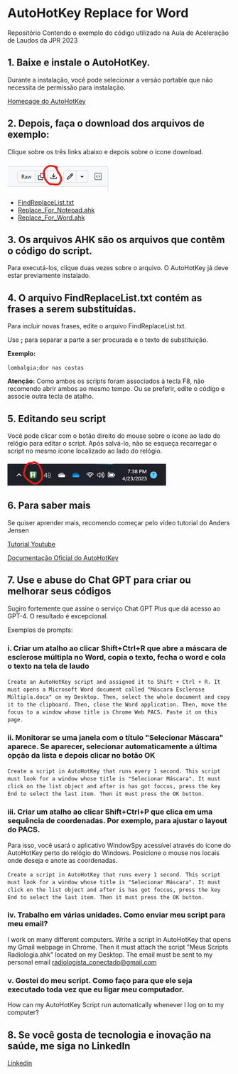 <base target="_blank">

# AutoHotKey Replace for Word

Repositório Contendo o exemplo do código utilizado na Aula de Aceleração de Laudos da JPR 2023

## 1. Baixe e instale o AutoHotKey.

Durante a instalação, você pode selecionar a versão portable que não necessita de permissão para instalação.

[Homepage do AutoHotKey](https://www.autohotkey.com/)

## 2. Depois, faça o download dos arquivos de exemplo:
Clique sobre os três links abaixo e depois sobre o ícone download.

![Download icon](https://raw.githubusercontent.com/paulokuriki/AutoHotKey_Replace_for_Word/main/download_button.png)

- [FindReplaceList.txt](https://github.com/paulokuriki/AutoHotKey_Replace_for_Word/blob/main/FindReplaceList.txt)
- [Replace_For_Notepad.ahk](https://raw.githubusercontent.com/paulokuriki/AutoHotKey_Replace_for_Word/main/Replace_for_Notepad.ahk)
- [Replace_For_Word.ahk](https://raw.githubusercontent.com/paulokuriki/AutoHotKey_Replace_for_Word/main/Replace_For_Word.ahk)

## 3. Os arquivos AHK são os arquivos que contêm o código do script.

Para executá-los, clique duas vezes sobre o arquivo. O AutoHotKey já deve estar previamente instalado.

## 4. O arquivo FindReplaceList.txt contém as frases a serem substituídas.

Para incluir novas frases, edite o arquivo FindReplaceList.txt.

Use **;** para separar a parte a ser procurada e o texto de substituição.

**Exemplo:**

`lombalgia;dor nas costas`

**Atenção:** Como ambos os scripts foram associados à tecla F8, não recomendo abrir ambos ao mesmo tempo. Ou se preferir, edite o código e associe outra tecla de atalho.

## 5. Editando seu script

Você pode clicar com o botão direito do mouse sobre o ícone ao lado do relógio para editar o script. Após salvá-lo, não se esqueça recarregar o script no mesmo ícone localizado ao lado do relógio.

![System Tray](https://raw.githubusercontent.com/paulokuriki/AutoHotKey_Replace_for_Word/main/system_tray.png)

## 6. Para saber mais

Se quiser aprender mais, recomendo começar pelo vídeo tutorial do Anders Jensen

[Tutorial Youtube](https://www.youtube.com/watch?v=YGtgN5mkWYs)

[Documentação Oficial do AutoHotKey](https://www.autohotkey.com/docs/v2/)

## 7. Use e abuse do Chat GPT para criar ou melhorar seus códigos

Sugiro fortemente que assine o serviço Chat GPT Plus que dá acesso ao GPT-4. O resultado é excepcional.

Exemplos de prompts:

### i. Criar um atalho ao clicar Shift+Ctrl+R que abre a máscara de esclerose múltipla no Word, copia o texto, fecha o word e cola o texto na tela de laudo
`Create an AutoHotKey script and assigned it to Shift + Ctrl + R. It must opens a Microsoft Word document called "Máscara Esclerose Múltipla.docx" on my Desktop. Then, select the whole document and copy it to the clipboard. Then, close the Word application.
Then, move the focus to a window whose title is Chrome Web PACS. Paste it on this page.`

### ii. Monitorar se uma janela com o título "Selecionar Máscara" aparece. Se aparecer, selecionar automaticamente a última opção da lista e depois clicar no botão OK
`Create a script in AutoHotKey that runs every 1 second. This script must look for a window whose title is "Selecionar Máscara". It must click on the list object and after is has got foccus, press the key End to select the last item. Then it must press the OK button.`

### iii. Criar um atalho ao clicar Shift+Ctrl+P que clica em uma sequência de coordenadas. Por exemplo, para ajustar o layout do PACS.

Para isso, você usará o aplicativo WindowSpy acessível através do ícone do AutoHotKey perto do relógio do Windows. Posicione o mouse nos locais onde deseja e anote as coordenadas.

`Create a script in AutoHotKey that runs every 1 second. This script must look for a window whose title is "Selecionar Máscara". It must click on the list object and after is has got foccus, press the key End to select the last item. Then it must press the OK button.`

### iv. Trabalho em várias unidades. Como enviar meu script para meu email?
I work on many different computers. Write a script in AutoHotKey that opens my Gmail webpage in Chrome. Then it must attach the script "Meus Scripts Radiologia.ahk" located on my Desktop. The email must be sent to my personal email radiologista_conectado@gmail.com

### v. Gostei do meu script. Como faço para que ele seja executado toda vez que eu ligar meu computador.
How can my AutoHotKey Script run automatically whenever I log on to my computer?


## 8. Se você gosta de tecnologia e inovação na saúde, me siga no LinkedIn

[Linkedin](https://www.linkedin.com/in/paulokuriki/)
